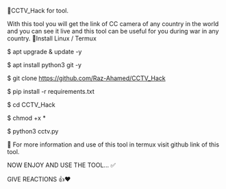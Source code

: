 🔰CCTV_Hack for tool.

With this tool you will get the link of CC camera of any country in the world and you can see it live and this tool can be useful for you during war in any country.
📍Install Linux / Termux

$ apt upgrade & update -y

$ apt install python3 git -y

$ git clone https://github.com/Raz-Ahamed/CCTV_Hack

$ pip install -r requirements.txt

$ cd CCTV_Hack

$ chmod +x *

$ python3 cctv.py

🥷 For more information and use of this tool in termux visit github link of this tool.

NOW ENJOY AND USE THE TOOL... ✅

GIVE REACTIONS 👍❤️

